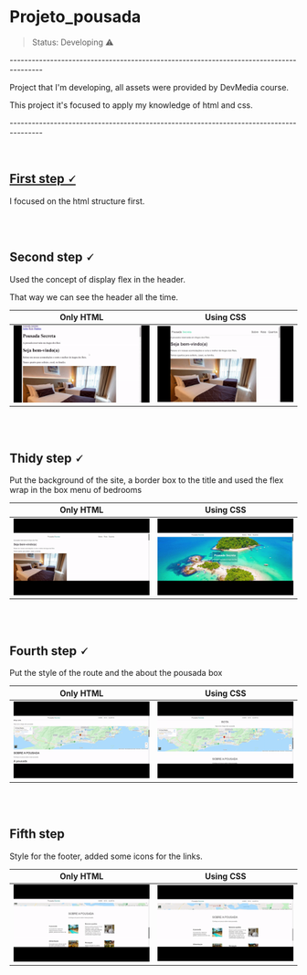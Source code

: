 <h1>Projeto_pousada </h1>

>  Status: Developing ⚠️


<p> ---------------------------------------------------------------------------------------<p>
<p>Project that I'm developing, all assets were provided by DevMedia course. <p>
<p>This project it's focused to apply my knowledge of html and css.</p>
<p> ---------------------------------------------------------------------------------------<p>


<br>

[<h2>First step 🗸</h2>](https://github.com/paulovitornovaes/projeto_pousada/blob/master/assets/readme/first-step.png)

<p> I focused on the html structure first. </p>

<br>
<br>

<h2> Second step 🗸 </h2>

<p> Used the concept of display flex in the header. </p>

<p>That way we can see the header all the time.</p>

Only HTML                                                                                                  | Using CSS
-----------------------------------------------------------------------------------------------------------| ------
![](https://github.com/paulovitornovaes/projeto_pousada/blob/master/assets/readme/old-header.gif?raw=true) | ![](https://github.com/paulovitornovaes/projeto_pousada/blob/master/assets/readme/new-header.gif?raw=true)


<br>
<br>

<h2>Thidy step 🗸</h2>

<p>Put the background of the site, a border box to the title and used the flex wrap in the box menu of bedrooms</p>

Only HTML                                                                                                  | Using CSS
-----------------------------------------------------------------------------------------------------------| ------
![](https://github.com/paulovitornovaes/projeto_pousada/blob/master/assets/readme/thirdy-step%20old.gif?raw=true) | ![](https://github.com/paulovitornovaes/projeto_pousada/blob/master/assets/readme/thirdy-step%20new.gif?raw=true)

<br>
<br>

<h2> Fourth step 🗸</h2>

<p>Put the style of the route and the about the pousada box</p>

Only HTML                                                                                                  | Using CSS
-----------------------------------------------------------------------------------------------------------| ------
![](https://github.com/paulovitornovaes/projeto_pousada/blob/master/assets/readme/about-old.gif?raw=true) | ![](https://github.com/paulovitornovaes/projeto_pousada/blob/master/assets/readme/about-new.gif?raw=true)

<br>
<br>

<h2>Fifth step </h2>

<p> Style for the footer, added some icons for the links. </p>

Only HTML                                                                                                  | Using CSS
-----------------------------------------------------------------------------------------------------------| ------
![](https://github.com/paulovitornovaes/projeto_pousada/blob/master/assets/readme/footer-old.gif?raw=true) | ![](https://github.com/paulovitornovaes/projeto_pousada/blob/master/assets/readme/footer-new.gif?raw=true)




